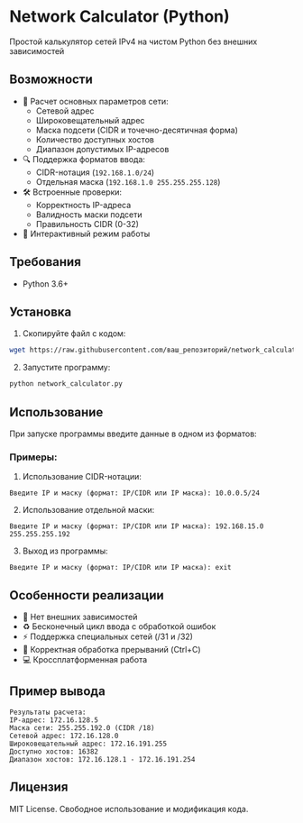 
# Network Calculator (Python)

Простой калькулятор сетей IPv4 на чистом Python без внешних зависимостей

## Возможности

- 📡 Расчет основных параметров сети:
  - Сетевой адрес
  - Широковещательный адрес
  - Маска подсети (CIDR и точечно-десятичная форма)
  - Количество доступных хостов
  - Диапазон допустимых IP-адресов
- 🔍 Поддержка форматов ввода:
  - CIDR-нотация (`192.168.1.0/24`)
  - Отдельная маска (`192.168.1.0 255.255.255.128`)
- 🛠 Встроенные проверки:
  - Корректность IP-адреса
  - Валидность маски подсети
  - Правильность CIDR (0-32)
- 🔄 Интерактивный режим работы

## Требования

- Python 3.6+

## Установка

1. Скопируйте файл с кодом:
```bash
wget https://raw.githubusercontent.com/ваш_репозиторий/network_calculator.py
```

2. Запустите программу:
```bash
python network_calculator.py
```

## Использование

При запуске программы введите данные в одном из форматов:

### Примеры:
1. Использование CIDR-нотации:
```
Введите IP и маску (формат: IP/CIDR или IP маска): 10.0.0.5/24
```

2. Использование отдельной маски:
```
Введите IP и маску (формат: IP/CIDR или IP маска): 192.168.15.0 255.255.255.192
```

3. Выход из программы:
```
Введите IP и маску (формат: IP/CIDR или IP маска): exit
```

## Особенности реализации

- 🚫 Нет внешних зависимостей
- ♻️ Бесконечный цикл ввода с обработкой ошибок
- ⚡ Поддержка специальных сетей (/31 и /32)
- 📛 Корректная обработка прерываний (Ctrl+C)
- 💻 Кроссплатформенная работа

## Пример вывода
```
Результаты расчета:
IP-адрес: 172.16.128.5
Маска сети: 255.255.192.0 (CIDR /18)
Сетевой адрес: 172.16.128.0
Широковещательный адрес: 172.16.191.255
Доступно хостов: 16382
Диапазон хостов: 172.16.128.1 - 172.16.191.254
```

## Лицензия
MIT License. Свободное использование и модификация кода.


